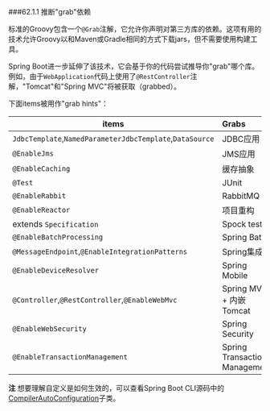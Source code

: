 ###62.1.1 推断"grab"依赖

标准的Groovy包含一个`@Grab`注解，它允许你声明对第三方库的依赖。这项有用的技术允许Groovy以和Maven或Gradle相同的方式下载jars，但不需要使用构建工具。

Spring Boot进一步延伸了该技术，它会基于你的代码尝试推导你"grab"哪个库。例如，由于`WebApplication`代码上使用了`@RestController`注解，"Tomcat"和"Spring MVC"将被获取（grabbed）。

下面items被用作"grab hints"：

|items|Grabs|
|-----|:-----|
|`JdbcTemplate`,`NamedParameterJdbcTemplate`,`DataSource`|JDBC应用|
|`@EnableJms`|JMS应用|
|`@EnableCaching`|缓存抽象|
|`@Test`|JUnit|
|`@EnableRabbit`|RabbitMQ|
|`@EnableReactor`|项目重构|
|extends `Specification`|Spock test|
|`@EnableBatchProcessing`|Spring Batch|
|`@MessageEndpoint`,`@EnableIntegrationPatterns`|Spring集成|
|`@EnableDeviceResolver`|Spring Mobile|
|`@Controller`,`@RestController`,`@EnableWebMvc`|Spring MVC + 内嵌Tomcat|
|`@EnableWebSecurity`|Spring Security|
|`@EnableTransactionManagement`|Spring Transaction Management|

**注** 想要理解自定义是如何生效的，可以查看Spring Boot CLI源码中的[CompilerAutoConfiguration](http://github.com/spring-projects/spring-boot/tree/master/spring-boot-cli/src/main/java/org/springframework/boot/cli/compiler/CompilerAutoConfiguration.java)子类。
